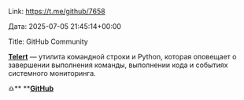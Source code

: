 Link: https://t.me/github/7658

Дата: 2025-07-05 21:45:14+00:00

Title: GitHub Community

[**Telert**](https://github.com/navig-me/telert) — утилита командной строки и Python, которая оповещает о завершении выполнения команды, выполнении кода и событиях системного мониторинга.

♎️** **[**GitHub**](https://t.me/+3xphzXTayGE1NDVi)

